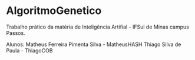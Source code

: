 # AlgoritmoGenetico

Trabalho prático da matéria de Inteligência Artifial - IFSul de Minas campus Passos.

Alunos: Matheus Ferreira Pimenta Silva - MatheusHASH
        Thiago Silva de Paula - ThiagoCOB
